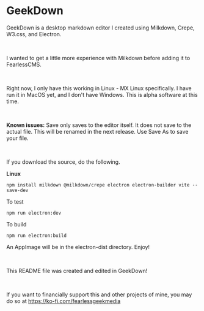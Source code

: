 # GeekDown

GeekDown is a desktop markdown editor I created using Milkdown, Crepe, W3.css, and Electron.&#x20;

<br />

I wanted to get a little more experience with Milkdown before adding it to FearlessCMS.&#x20;

<br />

Right now, I only have this working in Linux - MX Linux specifically. I have run it in MacOS yet, and I don't have Windows. This is alpha software at this time.

<br />

**Known issues:** Save only saves to the editor itself. It does not save to the actual file. This will be renamed in the next release. Use Save As to save your file.

<br />

If you download the source, do the following.

**Linux**

```
npm install milkdown @milkdown/crepe electron electron-builder vite --save-dev
```

To test

```
npm run electron:dev
```

To build

```
npm run electron:build
```

An AppImage will be in the electron-dist directory. Enjoy!

<br />

This README file was created and edited in GeekDown!

<br />

If you want to financially support this and other projects of mine, you may do so at <https://ko-fi.com/fearlessgeekmedia>

<br />
